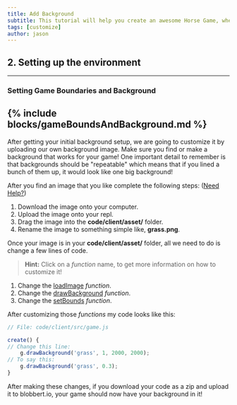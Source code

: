 ```yaml
---
title: Add Background
subtitle: This tutorial will help you create an awesome Horse Game, where you go around collecting apples to get points!
tags: [customize]
author: jason
---
```

## 2. Setting up the environment

---
### Setting Game Boundaries and Background
{% include blocks/gameBoundsAndBackground.md %}
----

After getting your initial background setup, we are going to customize it by uploading our own background image. Make sure you find or make a background that works for your game! One important detail to remember is that backgrounds should be "repeatable" which means that if you lined a bunch of them up, it would look like one big background!

After you find an image that you like complete the following steps: ([Need Help?](/tutorials/images/))
1. Download the image onto your computer.
2. Upload the image onto your repl.
3. Drag the image into the **code/client/asset/** folder.
4. Rename the image to something simple like, **grass.png**.


Once your image is in your **code/client/asset/** folder, all we need to do is change a few lines of code.
> **Hint:** Click on a _function_ name, to get more information on how to customize it!

1. Change the [loadImage](/docs/loadImage/) _function_.
2. Change the [drawBackground](/docs/drawBackground/) _function_.
3. Change the [setBounds](/docs/setBounds/) _function_.

After customizing those _functions_ my code looks like this:
```javascript
// File: code/client/src/game.js

create() {
// Change this line:
	g.drawBackground('grass', 1, 2000, 2000);
// To say this:
	g.drawBackground('grass', 0.3);
}
```
After making these changes, if you download your code as a zip and upload it to blobbert.io, your game should now have your background in it!
